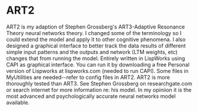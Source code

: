 # ART2
ART2 is my adaption of Stephen Grossberg's ART3-Adaptive Resonance Theory neural networks theory. I changed some of the terminology so I could extend the model and apply it to other cognitive phenomena. I also designed a graphical interface to better track the data results of different simple input patterns and the outputs and network (LTM weights, etc) changes that from running the model. Entirely written in LispWorks using CAPI as graphical interface. You can run it by downloading a free Personal version of Lispworks at lispworks.com (needed to run CAPI). Some files in MyUtilities are needed--refer to config files in ART2.
ART2 is more thoroughly tested than ART3. See Stephen Grossberg on researchgate.com or search internet for more information re: his model. In my opiniion it is the most advanced and psychologically accurate neural networks model available.

